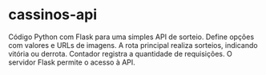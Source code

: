 # cassinos-api
Código Python com Flask para uma simples API de sorteio. Define opções com valores e URLs de imagens. A rota principal realiza sorteios, indicando vitória ou derrota. Contador registra a quantidade de requisições. O servidor Flask permite o acesso à API.
